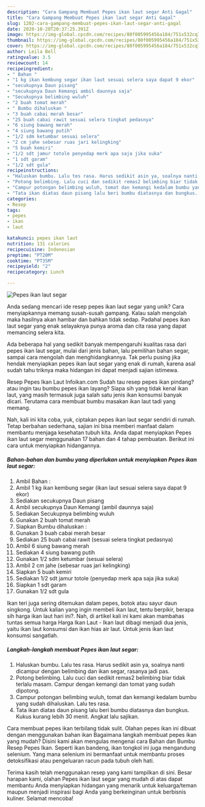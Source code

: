 ```yaml
---
description: "Cara Gampang Membuat Pepes ikan laut segar Anti Gagal"
title: "Cara Gampang Membuat Pepes ikan laut segar Anti Gagal"
slug: 1202-cara-gampang-membuat-pepes-ikan-laut-segar-anti-gagal
date: 2020-10-20T20:37:25.391Z
image: https://img-global.cpcdn.com/recipes/80f005995456a184/751x532cq70/pepes-ikan-laut-segar-foto-resep-utama.jpg
thumbnail: https://img-global.cpcdn.com/recipes/80f005995456a184/751x532cq70/pepes-ikan-laut-segar-foto-resep-utama.jpg
cover: https://img-global.cpcdn.com/recipes/80f005995456a184/751x532cq70/pepes-ikan-laut-segar-foto-resep-utama.jpg
author: Leila Bell
ratingvalue: 3.5
reviewcount: 14
recipeingredient:
- " Bahan "
- "1 kg ikan kembung segar ikan laut sesuai selera saya dapat 9 ekor"
- "secukupnya Daun pisang"
- "secukupnya Daun Kemangi ambil daunnya saja"
- "Secukupnya belimbing wuluh"
- "2 buah tomat merah"
- " Bumbu dihaluskan "
- "3 buah cabai merah besar"
- "25 buah cabai rawit sesuai selera tingkat pedasnya"
- "6 siung bawang merah"
- "4 siung bawang putih"
- "1/2 sdm ketumbar sesuai selera"
- "2 cm jahe sebesar ruas jari kelingking"
- "5 buah kemiri"
- "1/2 sdt jamur totole penyedap merk apa saja jika suka"
- "1 sdt garam"
- "1/2 sdt gula"
recipeinstructions:
- "Haluskan bumbu. Lalu tes rasa. Harus sedikit asin ya, soalnya nanti dicampur dengan belimbing dan ikan segar, rasanya jadi pas."
- "Potong belimbing. Lalu cuci dan sedikit remas2 belimbing biar tidak terlalu masam. Campur dengan kemangi dan tomat yang sudah dipotong."
- "Campur potongan belimbing wuluh, tomat dan kemangi kedalam bumbu yang sudah dihaluskan. Lalu tes rasa."
- "Tata ikan diatas daun pisang lalu beri bumbu diatasnya dan bungkus. Kukus kurang lebih 30 menit. Angkat lalu sajikan."
categories:
- Resep
tags:
- pepes
- ikan
- laut

katakunci: pepes ikan laut 
nutrition: 131 calories
recipecuisine: Indonesian
preptime: "PT20M"
cooktime: "PT35M"
recipeyield: "2"
recipecategory: Lunch

---
```



![Pepes ikan laut segar](https://img-global.cpcdn.com/recipes/80f005995456a184/751x532cq70/pepes-ikan-laut-segar-foto-resep-utama.jpg)

Anda sedang mencari ide resep pepes ikan laut segar yang unik? Cara menyiapkannya memang susah-susah gampang. Kalau salah mengolah maka hasilnya akan hambar dan bahkan tidak sedap. Padahal pepes ikan laut segar yang enak selayaknya punya aroma dan cita rasa yang dapat memancing selera kita.

Ada beberapa hal yang sedikit banyak mempengaruhi kualitas rasa dari pepes ikan laut segar, mulai dari jenis bahan, lalu pemilihan bahan segar, sampai cara mengolah dan menghidangkannya. Tak perlu pusing jika hendak menyiapkan pepes ikan laut segar yang enak di rumah, karena asal sudah tahu triknya maka hidangan ini dapat menjadi sajian istimewa.

Resep Pepes Ikan Laut Infoikan.com Sudah tau resep pepes ikan pindang? atau ingin tau bumbu pepes ikan layang? Siapa sih yang tidak kenal ikan laut, yang masih termasuk juga salah satu jenis ikan konsumsi banyak dicari. Terutama cara membuat bumbu masakan ikan laut tadi yang memang.


Nah, kali ini kita coba, yuk, ciptakan pepes ikan laut segar sendiri di rumah. Tetap berbahan sederhana, sajian ini bisa memberi manfaat dalam membantu menjaga kesehatan tubuh kita. Anda dapat menyiapkan Pepes ikan laut segar menggunakan 17 bahan dan 4 tahap pembuatan. Berikut ini cara untuk menyiapkan hidangannya.

<!--inarticleads1-->

##### Bahan-bahan dan bumbu yang diperlukan untuk menyiapkan Pepes ikan laut segar:

1. Ambil  Bahan :
1. Ambil 1 kg ikan kembung segar (ikan laut sesuai selera saya dapat 9 ekor)
1. Sediakan secukupnya Daun pisang
1. Ambil secukupnya Daun Kemangi (ambil daunnya saja)
1. Sediakan Secukupnya belimbing wuluh
1. Gunakan 2 buah tomat merah
1. Siapkan  Bumbu dihaluskan :
1. Gunakan 3 buah cabai merah besar
1. Sediakan 25 buah cabai rawit (sesuai selera tingkat pedasnya)
1. Ambil 6 siung bawang merah
1. Sediakan 4 siung bawang putih
1. Gunakan 1/2 sdm ketumbar (sesuai selera)
1. Ambil 2 cm jahe (sebesar ruas jari kelingking)
1. Siapkan 5 buah kemiri
1. Sediakan 1/2 sdt jamur totole (penyedap merk apa saja jika suka)
1. Siapkan 1 sdt garam
1. Gunakan 1/2 sdt gula


Ikan teri juga sering ditemukan dalam pepes, botok atau sayur daun singkong. Untuk kalian yang ingin membeli ikan laut, tentu berpikir, berapa sih harga ikan laut hari ini?. Nah, di artikel kali ini kami akan mambahas tuntas semua harga Harga Ikan Laut - Ikan laut dibagi menjadi dua jenis, yaitu ikan laut konsumsi dan ikan hias air laut. Untuk jenis ikan laut konsumsi sangatlah. 

<!--inarticleads2-->

##### Langkah-langkah membuat Pepes ikan laut segar:

1. Haluskan bumbu. Lalu tes rasa. Harus sedikit asin ya, soalnya nanti dicampur dengan belimbing dan ikan segar, rasanya jadi pas.
1. Potong belimbing. Lalu cuci dan sedikit remas2 belimbing biar tidak terlalu masam. Campur dengan kemangi dan tomat yang sudah dipotong.
1. Campur potongan belimbing wuluh, tomat dan kemangi kedalam bumbu yang sudah dihaluskan. Lalu tes rasa.
1. Tata ikan diatas daun pisang lalu beri bumbu diatasnya dan bungkus. Kukus kurang lebih 30 menit. Angkat lalu sajikan.


Cara membuat pepes ikan terbilang tidak sulit. Olahan pepes ikan ini dibuat dengan menggunakan bahan ikan Bagaimana langkah membuat pepes ikan yang mudah? Disini kami akan mengulas mengenai cara Bahan dan Bumbu Resep Pepes Ikan. Seperti ikan bandeng, ikan tongkol ini juga mengandung selenium. Yang mana selenium ini bermanfaat untuk membantu proses detoksifikasi atau pengeluaran racun pada tubuh oleh hati. 

Terima kasih telah menggunakan resep yang kami tampilkan di sini. Besar harapan kami, olahan Pepes ikan laut segar yang mudah di atas dapat membantu Anda menyiapkan hidangan yang menarik untuk keluarga/teman maupun menjadi inspirasi bagi Anda yang berkeinginan untuk berbisnis kuliner. Selamat mencoba!
